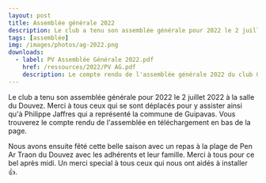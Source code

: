 ```yaml
---
layout: post
title: Assemblée générale 2022 
description: Le club a tenu son assemblée générale pour 2022 le 2 juillet 2022 suivi d'un repas de fin d'année à la plage du Douvez.
tags: [assemblée]
img: /images/photos/ag-2022.png
downloads:
  - label: PV Assemblée Générale 2022.pdf
    href: /ressources/2022/PV AG.pdf
    description: Le compte rendu de l'assemblée générale 2022 du club Guipavas Savate.
---
```


Le club a tenu son assemblée générale pour 2022 le 2 juillet 2022 à la salle du Douvez. 
Merci à tous ceux qui se sont déplacés pour y assister ainsi qu'à Philippe Jaffres qui a représenté la commune de Guipavas. Vous trouverez le compte rendu de l'assemblée en téléchargement en bas de la page.

Nous avons ensuite fêté cette belle saison avec un repas à la plage de Pen Ar Traon du Douvez avec les adhérents et leur famille. Merci à tous pour ce bel après midi. Un merci special à tous ceux qui nous ont aidés à installer 👍.
